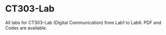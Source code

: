 # CT303-Lab
All labs for CT303-Lab (Digital Communication) from Lab1 to Lab6.
PDF and Codes are available.
